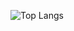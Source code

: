 ![Top Langs](https://github-readme-stats.vercel.app/api/top-langs/?username=YOURUSERNAME&layout=compact)
